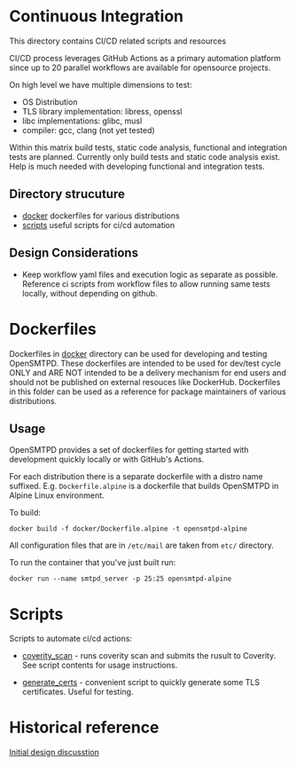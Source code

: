 # Continuous Integration 

This directory contains CI/CD related scripts and resources

CI/CD process leverages GitHub Actions as a primary automation platform since
up to 20 parallel workflows are available for opensource projects.

On high level we have multiple dimensions to test: 

 - OS Distribution
 - TLS library implementation: libress, openssl
 - libc implementations: glibc, musl
 - compiler: gcc, clang (not yet tested)

Within this matrix build tests, static code analysis, functional and
integration tests are planned. Currently only build tests and static code
analysis exist. Help is much needed with developing functional and integration
tests.

## Directory strucuture

- [docker](#dockerfiles) dockerfiles for various distributions
- [scripts](#scripts) useful scripts for ci/cd automation


## Design Considerations

- Keep workflow yaml files and execution logic as separate as possible.
  Reference ci scripts from workflow files to allow running same tests
  locally, without depending on github.



# Dockerfiles

Dockerfiles in [docker](docker/) directory can be used for developing and
testing OpenSMTPD.  These dockerfiles are intended to be used for dev/test
cycle ONLY and ARE NOT intended to be a delivery mechanism for end users and
should not be published on external resouces like DockerHub. Dockerfiles in
this folder can be used as a reference for package maintainers of various
distributions.


## Usage

OpenSMTPD provides a set of dockerfiles for getting started with development
quickly locally or with GitHub's Actions.

For each distribution there is a separate dockerfile with a distro name
suffixed.  E.g. `Dockerfile.alpine` is a dockerfile that builds OpenSMTPD in
Alpine Linux environment.

To build:

    docker build -f docker/Dockerfile.alpine -t opensmtpd-alpine


All configuration files that are in `/etc/mail` are taken from `etc/`  directory.


To run the container that you've just built run:

    docker run --name smtpd_server -p 25:25 opensmtpd-alpine



# Scripts

Scripts to automate ci/cd actions:

- [coverity_scan](scripts/coverity_scan.sh) - runs coverity scan and submits 
  the rusult to Coverity. See script contents for usage instructions.

- [generate_certs](scripts/generate_certs.sh) - convenient script to quickly
  generate some TLS certificates. Useful for testing.

# Historical reference

[Initial design discusstion](https://github.com/OpenSMTPD/OpenSMTPD/issues/947)




